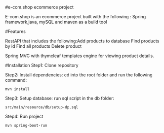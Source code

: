 #e-com.shop ecommerce project


E-com.shop is an ecommerce project built with the following :
Spring framework,java, mySQL and maven as a build tool

#Features
    
RestAPI that includes the following:Add products to database Find products by id
Find all products Delete product
      
Spring MVC with thymcleaf templates engine for viewing product details.

#Installation 
Step1: Clone repository

Step2: Install dependencies: cd into the root folder and run the following command:

   `mvn install`
        
Step3: Setup database: run sql script in the db folder:
        
`src/main/resource/db/setup-dp.sql`
       
 Step4: Run project
        
`mvn spring-boot-run`
